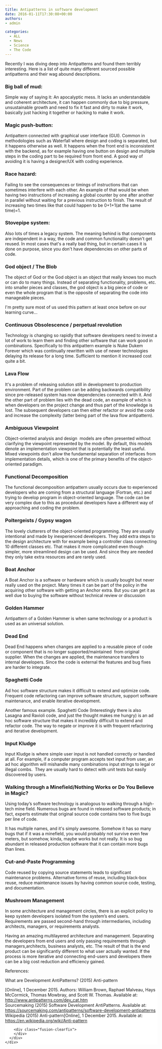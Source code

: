 ```yaml
---
title: Antipatterns in software development
date: 2016-01-11T17:30:08+00:00
authors:
- admin

categories:
  - ALL
  - News
  - Science
  - The Code
---
```

Recently I was diving deep into Antipatterns and found them terribly interesting. Here is a list of quite many different sourced possible antipatterns and their wag abound descriptions.

### Big ball of mud:

Simple way of saying it: An apocalyptic mess. It lacks an understandable and coherent architecture, it can happen commonly due to big pressure, unsustainable growth and need to fix it fast and dirty to make it work, basically just hacking it together or hacking to make it work.

### Magic push-button:

Antipattern connected with graphical user interface (GUI). Common in methodologies such as Waterfall where design and coding is separated, but it happens otherwise as well. It happens when the front end is inconsistent with the backend, as for example having one button on design and multiple steps in the coding part to be required from front end. A good way of avoiding it is having a designer/UX with coding experience.

### Race hazard:

Failing to see the consequences or timings of instructions that can sometimes interfere with each other. An example of that would be when having two instructions of increasing a global counter by one after another in parallel without waiting for a previous instruction to finish. The result of increasing two times like that could happen to be 0+1+1(at the same time)=1.

### Stovepipe system:

Also lots of times a legacy system. The meaning behind is that components are independent in a way, the code and common functionality doesn't get reused. In most cases that's a really bad thing, but in certain cases it is done on purpose, since you don't have dependencies on other parts of code.

### God object / The Blob

The object of God or the God object is an object that really knows too much or can do to many things. Instead of separating functionality, problems, etc. into smaller pieces and classes, the god object is a big piece of code or even the whole program that is the opposite of separating the code into manageable pieces.

I'm pretty sure most of us used this pattern at least once before on our learning curve&#8230;

### Continuous Obsolescence / perpetual revolution

Technology is changing so rapidly that software developers need to invest a lot of work to learn them and finding other software that can work good in combinations. Specifically to this antipattern example is Nuke Dukem Forever which was continually rewritten with use of newer technologies delaying its release for a long time. Sufficient to mention it increased cost quite a bit.

### Lava Flow

It's a problem of releasing solution still in development to production environment. Part of the problem can be adding backwards compatibility since pre-released system has now dependencies connected with it. And the other part of problem lies with the dead code, an example of which is when developers on the project change and thus part of the knowledge is lost. The subsequent developers can then either refactor or avoid the code and increase the complexity (latter being part of the lava flow antipattern).

### Ambiguous Viewpoint

Object-oriented analysis and design  models are often presented without clarifying the viewpoint represented by the model. By default, this models denote an implementation viewpoint that is potentially the least useful. Mixed viewpoints don’t allow the fundamental separation of interfaces from implementation details, which is one of the primary benefits of the object-oriented paradigm.

### Functional Decomposition

The functional decomposition antipattern usually occurs due to experienced developers who are coming from a structural language (Fortran, etc.) and trying to develop program in object-oriented language. The code can be very complex due to this as procedural developers have a different way of approaching and coding the problem.

### Poltergeists / Gypsy wagon

The lovely clutterers of the object-oriented programming. They are usually intentional and made by inexperienced developers. They add extra steps to the design architecture with for example being a controller class connecting 10 different classes etc. That makes it more complicated even though simpler, more streamlined design can be used. And since they are needed they only take extra resources and are rarely used.

### Boat Anchor

A Boat Anchor is a software or hardware which is usually bought but never really used on the project. Many times it can be part of the policy in the acquiring other software with getting an Anchor extra. But you can get it as well due to buying the software without technical review or discussion

### Golden Hammer

Antipattern of a Golden Hammer is when same technology or a product is used as an universal solution.

### Dead End

Dead End happens when changes are applied to a reusable piece of code or component that is no longer supported/maintained  from original supplier. When the changes are applied, the maintenance transfers to internal developers. Since the code is external the features and bug fixes are harder to integrate.

### Spaghetti Code

Ad hoc software structure makes it difficult to extend and optimize code. Frequent code refactoring can improve software structure, support software maintenance, and enable iterative development.

Another famous example. Spaghetti Code (Interestingly there is also Lasagna and Ravioli code, and just the thought makes me hungry) is an ad hoc software structure that makes it incredibly difficult to extend and refactor code. The way to negate or improve it is with frequent refactoring and iterative development.

### Input Kludge

Input Kludge is where simple user input is not handled correctly or handled at all. For example, if a computer program accepts text input from user, an ad hoc algorithm will mishandle many combinations input strings to legal or illegal combs.  They are usually hard to detect with unit tests but easily discovered by users.

### Walking through a Minefield/Nothing Works or Do You Believe in Magic?

Using today’s software technology is analogous to walking through a high-tech mine field. Numerous bugs are found in released software products; in fact, experts estimate that original source code contains two to five bugs per line of code.

It has multiple names, and it's simply awesome. Somehow it has so many bugs that if it was a minefield, you would probably not survive even few meters, but somehow, kinda, maybe works but not really. It is so bug abundant in released production software that it can contain more bugs than lines.

### Cut-and-Paste Programming

Code reused by copying source statements leads to significant maintenance problems. Alternative forms of reuse, including black-box reuse, reduce maintenance issues by having common source code, testing, and documentation.

### Mushroom Management

In some architecture and management circles, there is an explicit policy to keep system developers isolated from the system’s end users. Requirements are passed second-hand through intermediaries, including architects, managers, or requirements analysts.

Having an amazing multilayered architecture and management. Separating the developers from end users and only passing requirements through managers,architects, business analysts, etc. The result of that is the end product can be significantly different to what user actually wanted. If the process is more iterative and connecting end-users and developers there can be a big cost reduction and efficiency gained.

References:

What are Development AntiPatterns? (2015) Anti-pattern

<div  class="fusion-fullwidth fullwidth-box hundred-percent-fullwidth"  style='background-color: #ffffff;background-position: center center;background-repeat: no-repeat;padding-top:0px;padding-right:0px;padding-bottom:0px;padding-left:0px;'>
  <div class="fusion-builder-row fusion-row ">
    <div  class="fusion-layout-column fusion_builder_column fusion_builder_column_1_1  fusion-one-full fusion-column-first fusion-column-last fusion-column-no-min-height 1_1"  style='margin-top:0px;margin-bottom:0px;'>
      <div class="fusion-column-wrapper" style="background-position:left top;background-repeat:no-repeat;-webkit-background-size:cover;-moz-background-size:cover;-o-background-size:cover;background-size:cover;"  data-bg-url="">
        [Online], 1 December 2015. Authors: William Brown, Raphael Malveau, Hays McCormick, Thomas Mowbray, and Scott W. Thomas. Available at: <a href="http://www.antipatterns.com/dev_cat.htm">http://www.antipatterns.com/dev_cat.htm</a><br /> Sourcemaking (2015) Software Development AntiPatterns. Available at: <a href="https://sourcemaking.com/antipatterns/software-development-antipatterns">https://sourcemaking.com/antipatterns/software-development-antipatterns</a><br /> Wikipedia (2015) Anti-pattern[Online], 1 December 2015. Available at: <a href="https://en.wikipedia.org/wiki/Anti-pattern">https://en.wikipedia.org/wiki/Anti-pattern</a>
        
        <div class="fusion-clearfix">
        </div>
      </div>
    </div>
  </div>
</div>